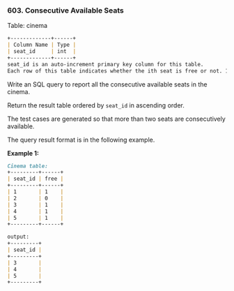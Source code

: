 ### 603. Consecutive Available Seats

Table: cinema

```markdown
+-------------+------+
| Column Name | Type |
| seat_id     | int  |
+-------------+------+
seat_id is an auto-increment primary key column for this table.
Each row of this table indicates whether the ith seat is free or not. 1 means free while 0 means occupied.
```

Write an SQL query to report all the consecutive available seats in the cinema.

Return the result table ordered by `seat_id` in ascending order.

The test cases are generated so that more than two seats are consecutively available.

The query result format is in the following example.

**Example 1:**

```markdown
Cinema table:
+---------+------+
| seat_id | free |
+---------+------+
| 1       | 1    |
| 2       | 0    |
| 3       | 1    |
| 4       | 1    |
| 5       | 1    |
+---------+------+

output:
+---------+
| seat_id |
+---------+
| 3       |
| 4       |
| 5       |
+---------+
```
